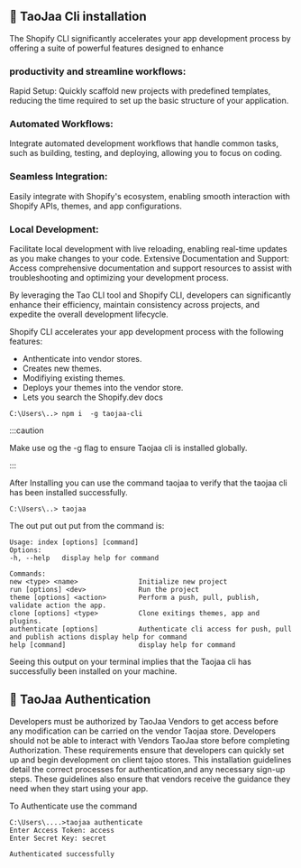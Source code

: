 ## :wrench: TaoJaa Cli installation
<p style={{ textAlign: 'justify' }}>
The Shopify CLI significantly accelerates your app development process by offering a suite of powerful features designed to enhance 
</p>

### productivity and streamline workflows:

<p style={{ textAlign: 'justify' }}>
Rapid Setup: Quickly scaffold new projects with predefined templates, reducing the time required to set up the basic structure of your application.
</p>


### Automated Workflows:
<p style={{ textAlign: 'justify' }}>
Integrate automated development workflows that handle common tasks, such as building, testing, and deploying, allowing you to focus on coding.
</p>

### Seamless Integration: 
<p style={{ textAlign: 'justify' }}>
Easily integrate with Shopify's ecosystem, enabling smooth interaction with Shopify APIs, themes, and app configurations.
</p>


### Local Development:
<p style={{ textAlign: 'justify' }}>
Facilitate local development with live reloading, enabling real-time updates as you make changes to your code.
Extensive Documentation and Support: Access comprehensive documentation and support resources to assist with troubleshooting and optimizing your development process.
</p>

<p style={{ textAlign: 'justify' }}>
By leveraging the Tao CLI tool and Shopify CLI, developers can significantly enhance their efficiency, maintain consistency across projects, and expedite the overall development lifecycle.
</p>






 Shopify CLI accelerates your app development process with the following features:

 - Anthenticate into vendor stores.
 - Creates new themes.
 - Modifiying  existing themes.
 - Deploys your themes into the vendor store.
 - Lets you search the Shopify.dev docs


 ```
 C:\Users\..> npm i  -g taojaa-cli 

 ```

 :::caution

 Make use og the -g flag to ensure Taojaa cli is installed globally.

 :::

 After Installing you can use the command taojaa to verify that the taojaa cli has been installed successfully.
 
 ```
 C:\Users\..> taojaa 

 ```
 The out put out put from the command is:
 ```
 Usage: index [options] [command]
 Options:
 -h, --help   display help for command

 Commands:
 new <type> <name>               Initialize new project
 run [options] <dev>             Run the project
 theme [options] <action>        Perform a push, pull, publish, validate action the app.
 clone [options] <type>          Clone exitings themes, app and plugins.
 authenticate [options]          Authenticate cli access for push, pull and publish actions display help for command
 help [command]                  display help for command
 
 ```

 Seeing this output on your terminal implies that the Taojaa cli has successfully been installed on your machine.


 ## :closed_lock_with_key: TaoJaa Authentication

 <p style={{ textAlign: 'justify' }}>
 Developers must be authorized by TaoJaa Vendors to get access before any modification can be carried on the vendor Taojaa store. Developers should not be able to interact with Vendors TaoJaa store  before completing Authorization. These requirements ensure that developers can quickly set up and begin development on client tajoo stores. This installation guidelines detail the correct processes for authentication,and  any necessary sign-up steps. These guidelines also ensure that vendors receive the guidance they need when they start using your app.
 </p>

  To Authenticate use the command 

 ```
 C:\Users\....>taojaa authenticate
 Enter Access Token: access
 Enter Secret Key: secret

 Authenticated successfully

 ```